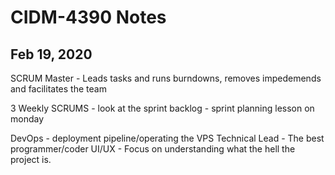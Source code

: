 # CIDM-4390 Notes
## Feb 19, 2020

SCRUM Master - Leads tasks and runs burndowns, removes impedemends and facilitates the team

3 Weekly SCRUMS - look at the sprint backlog - sprint planning lesson on monday 

DevOps - deployment pipeline/operating the VPS
Technical Lead - The best programmer/coder
UI/UX - Focus on understanding what the hell the project is. 